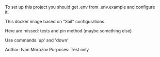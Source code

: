 To set up this project you should get .env from .env.example and configure it.

This docker image based on "Sail" configurations.

Here are missed: tests and pin method (maybe something else)

Use commands 'up' and 'down'

Author: Ivan Morozov
Purposes: Test only
